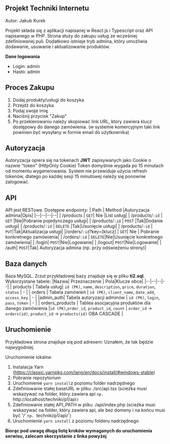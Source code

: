## Projekt Techniki Internetu
Autor: Jakub Kurek

Projekt składa się z aplikacji napisanej w React.js i Typescript oraz API napisanego w PHP. Strona służy do zakupu usług ze wcześniej zdefiniowanej puli. 
Dodatkowo istnieje tryb admina, który umożliwia dodawanie, usuwanie i aktualizowanie produktów.


**Dane logowania**
 - Login: admin
 - Hasło: admin

## Proces Zakupu

 1. Dodaj produkty/usługi do koszyka
 2. Przejdź do koszyka
 3. Podaj swoje imię
 4. Naciśnij przycisk "Zakup"
 5. Po przekierowaniu należy skopiować link URL, który zawiera klucz dostępowy do danego zamówienia. (w systemie komercyjnym taki link powinien być wysyłany w formie email do użytkownika)

## Autoryzacja
Autoryzacja opiera się na tokenach **JWT** zapisywanych jako Cookie o nazwie "token" (HttpOnly Cookie)
Token domyślnie wygada po 15 minutach od momentu wygenerowania. System nie przewiduje użycia refresh tokenów, dlatego po każdej sesji 15 minutowej należy się ponownie zalogować.

## API
API jest RESTowe. Dostępne endpointy:
| Path | Method |Autoryzacja admina|Opis|
|--|--|--|--|
| /products | `GET`| Nie |List usług|
| /products/`:id` | `GET` |Nie|Pobranie pojedynczego usługi|
| /products/`:id` | `POST` |Tak|Dodanie usługi|
| /products/`:id` | `DELETE` |Tak|Usunięcie usługi|
| /products/`:id` | `PUT`|Tak|Aktualizacja usługi|
|/orders/`:id`?key=[klucz] | `GET`| Nie | Pobranie konkretnego zamówienia|
| /orders/`:id` | `DELETE`|Nie|Usunięcie konkretnego zamówienia|
| /login| `POST`|Nie|Logowanie|
| /logout| `POST`|Nie|Logowanie|
| /auth| `POST`|Tak| Autoryzacja admina (np. przy odświeżeniu strony)|

## Baza danych
Baza MySQL. Zrzut przykładowej bazy znajduje się w pliku **ti2.sql**. Wykorzystane tabele:
|Nazwa| Przeznaczenie | Pola|Klucze obce| 
|--|--|--|--|
| products | Tabela usług| `id (PK)`, `name`, `description`, `price`, `duration`, `status` | - |
| orders | Tabela zamówień | `id (PK)`, `client_name`, `date_add`, `access_key`  | - |
|admin_auth| Tabela autoryzacji adminów | `id (PK)`, `login`, `pass`, `token` | - |
| orders_products | Tablea asocjacyjna  produktów dla danego zamówienia |`id (PK)`,`order_id`, `product_id`, `count` | `order_id` -> `orders(id)`, `product_id` -> `products(id)` OBA CASCADE |

## Uruchomienie

Przykładowa strona znajduje się pod adresem: 
Uznałem, że tak będzie najwygodniej.

Uruchomienie lokalne:

 1. Instalacja Yarn (https://classic.yarnpkg.com/lang/en/docs/install/#windows-stable)
 2. Pobranie repozytorium
 3. Uruchomienie `yarn install`z poziomu folder nadrzędnego
 4. Zdefiniowanie stałej baseURL w pliku ./src/api.tsx (scieżka musi wskazywać na folder, który zawiera api `np. `http://localhost/techniki/p1/api`)`
 5. Zdefiniowanie stałej API_PATH w pliku ./api/index.php (scieżka musi wskazywać na folder, który zawiera api, ale bez domeny i na końcu musi być '/' `np. `techniki/p1/api/`)
 6. Uruchomienie `yarn install` z poziomu folderu nadrzędnego

**Biorąc pod uwagę długą listę kroków wymaganych do uruchomienia serwisu, zalecam skorzystanie z linka powyżej**
